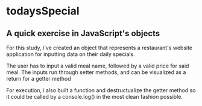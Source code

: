 # todaysSpecial
## A quick exercise in JavaScript's objects

For this study, i've created an object that represents a restaurant's website application for inputting data on their daily specials.

The user has to input a valid meal name, followed by a valid price for said meal. The inputs run through setter methods, and can be visualized as a return for a getter method

For execution, i also built a function and destructualize the getter method so it could be called by a console.log() in the most clean fashion possible.
